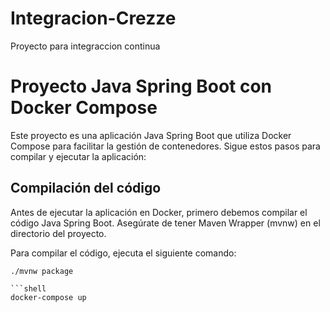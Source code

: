 # Integracion-Crezze
Proyecto para integraccion continua

# Proyecto Java Spring Boot con Docker Compose

Este proyecto es una aplicación Java Spring Boot que utiliza Docker Compose para facilitar la gestión de contenedores. Sigue estos pasos para compilar y ejecutar la aplicación:

## Compilación del código

Antes de ejecutar la aplicación en Docker, primero debemos compilar el código Java Spring Boot. Asegúrate de tener Maven Wrapper (mvnw) en el directorio del proyecto.

Para compilar el código, ejecuta el siguiente comando:

```shell
./mvnw package

```shell
docker-compose up
